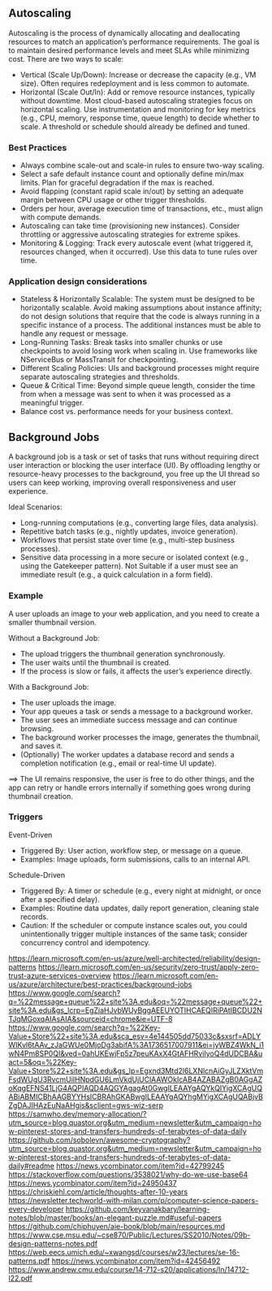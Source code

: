 ## Autoscaling
Autoscaling is the process of dynamically allocating and deallocating resources to match an application’s performance requirements.
The goal is to maintain desired performance levels and meet SLAs while minimizing cost. There are two ways to scale:
* Vertical (Scale Up/Down): Increase or decrease the capacity (e.g., VM size). Often requires redeployment and is less common to automate.
* Horizontal (Scale Out/In): Add or remove resource instances, typically without downtime. Most cloud-based autoscaling strategies focus on horizontal scaling.
Use instrumentation and monitoring for key metrics (e.g., CPU, memory, response time, queue length) to decide whether to scale. A threshold or schedule should already be defined and tuned.

### Best Practices
* Always combine scale-out and scale-in rules to ensure two-way scaling.
* Select a safe default instance count and optionally define min/max limits. Plan for graceful degradation if the max is reached.
* Avoid flapping (constant rapid scale in/out) by setting an adequate margin between CPU usage or other trigger thresholds.
* Orders per hour, average execution time of transactions, etc., must align with compute demands.
* Autoscaling can take time (provisioning new instances). Consider throttling or aggressive autoscaling strategies for extreme spikes.
* Monitoring & Logging: Track every autoscale event (what triggered it, resources changed, when it occurred). Use this data to tune rules over time.

### Application design considerations
* Stateless & Horizontally Scalable: The system must be designed to be horizontally scalable. Avoid making assumptions about instance affinity; do not design solutions that require that the code is always running in a specific instance of a process. The additional instances must be able to handle any request or message.
* Long-Running Tasks: Break tasks into smaller chunks or use checkpoints to avoid losing work when scaling in. Use frameworks like NServiceBus or MassTransit for checkpointing.
* Different Scaling Policies: UIs and background processes might require separate autoscaling strategies and thresholds.
* Queue & Critical Time: Beyond simple queue length, consider the time from when a message was sent to when it was processed as a meaningful trigger.
* Balance cost vs. performance needs for your business context.

## Background Jobs
A background job is a task or set of tasks that runs without requiring direct user interaction or blocking the user interface (UI). By offloading lengthy or resource-heavy processes to the background, you free up the UI thread so users can keep working, improving overall responsiveness and user experience.

Ideal Scenarios:
* Long-running computations (e.g., converting large files, data analysis).
* Repetitive batch tasks (e.g., nightly updates, invoice generation).
* Workflows that persist state over time (e.g., multi-step business processes).
* Sensitive data processing in a more secure or isolated context (e.g., using the Gatekeeper pattern).
Not Suitable if a user must see an immediate result (e.g., a quick calculation in a form field).

### Example
A user uploads an image to your web application, and you need to create a smaller thumbnail version.

Without a Background Job:
* The upload triggers the thumbnail generation synchronously.
* The user waits until the thumbnail is created.
* If the process is slow or fails, it affects the user’s experience directly.

With a Background Job:
* The user uploads the image.
* Your app queues a task or sends a message to a background worker.
* The user sees an immediate success message and can continue browsing.
* The background worker processes the image, generates the thumbnail, and saves it.
* (Optionally) The worker updates a database record and sends a completion notification (e.g., email or real-time UI update).

$\implies$ The UI remains responsive, the user is free to do other things, and the app can retry or handle errors internally if something goes wrong during thumbnail creation.

### Triggers
Event-Driven
* Triggered By: User action, workflow step, or message on a queue.
* Examples: Image uploads, form submissions, calls to an internal API.

Schedule-Driven
* Triggered By: A timer or schedule (e.g., every night at midnight, or once after a specified delay).
* Examples: Routine data updates, daily report generation, cleaning stale records.
* Caution: If the scheduler or compute instance scales out, you could unintentionally trigger multiple instances of the same task; consider concurrency control and idempotency.

https://learn.microsoft.com/en-us/azure/well-architected/reliability/design-patterns
https://learn.microsoft.com/en-us/security/zero-trust/apply-zero-trust-azure-services-overview
https://learn.microsoft.com/en-us/azure/architecture/best-practices/background-jobs
https://www.google.com/search?q=%22message+queue%22+site%3A.edu&oq=%22message+queue%22+site%3A.edu&gs_lcrp=EgZjaHJvbWUyBggAEEUYOTIHCAEQIRiPAtIBCDU2NTJqMGoxqAIAsAIA&sourceid=chrome&ie=UTF-8
https://www.google.com/search?q=%22Key-Value+Store%22+site%3A.edu&sca_esv=4e144505dd75033c&sxsrf=ADLYWIKvl6tAAv_zJaGWUe0MjoDg3abifA%3A1736517007911&ei=jyWBZ4WkN_i1wN4Pm8SP0QI&ved=0ahUKEwjFp5z7peuKAxX4GtAFHRviIyoQ4dUDCBA&uact=5&oq=%22Key-Value+Store%22+site%3A.edu&gs_lp=Egxnd3Mtd2l6LXNlcnAiGyJLZXktVmFsdWUgU3RvcmUiIHNpdGU6LmVkdUjUClAAWOkIcAB4AZABAZgB0AGgAZoKqgEFNS41LjG4AQPIAQD4AQGYAgagAt0GwgILEAAYgAQYkQIYigXCAgUQABiABMICBhAAGBYYHsICBRAhGKABwgILEAAYgAQYhgMYigXCAgUQABjvBZgDAJIHAzEuNaAHgis&sclient=gws-wiz-serp
https://samwho.dev/memory-allocation/?utm_source=blog.quastor.org&utm_medium=newsletter&utm_campaign=how-pinterest-stores-and-transfers-hundreds-of-terabytes-of-data-daily
https://github.com/sobolevn/awesome-cryptography?utm_source=blog.quastor.org&utm_medium=newsletter&utm_campaign=how-pinterest-stores-and-transfers-hundreds-of-terabytes-of-data-daily#readme
https://news.ycombinator.com/item?id=42799245
https://stackoverflow.com/questions/3538021/why-do-we-use-base64
https://news.ycombinator.com/item?id=24950437
https://chriskiehl.com/article/thoughts-after-10-years
https://newsletter.techworld-with-milan.com/p/computer-science-papers-every-developer
https://github.com/keyvanakbary/learning-notes/blob/master/books/an-elegant-puzzle.md#useful-papers
https://github.com/chiphuyen/aie-book/blob/main/resources.md
https://www.cse.msu.edu/~cse870/Public/Lectures/SS2010/Notes/09b-design-patterns-notes.pdf
https://web.eecs.umich.edu/~xwangsd/courses/w23/lectures/se-16-patterns.pdf
https://news.ycombinator.com/item?id=42456492
https://www.andrew.cmu.edu/course/14-712-s20/applications/ln/14712-l22.pdf